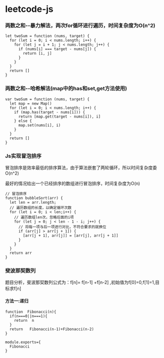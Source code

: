 # leetcode-js

### 两数之和--暴力解法，两次for循环进行遍历，时间复杂度为O(n^2)

```
let twoSum = function (nums, target) {
  for (let i = 0; i < nums.length; i++) {
    for (let j = i + 1; j < nums.length; j++) {
      if (nums[i] === target - nums[j]) {
        return [i, j]
      }
    }
  }
  return []
}
```

### 两数之和--哈希解法(map中的has和set,get方法使用)
<!-- Set类似于数组，但是它里面每一项的值是唯一的，没有重复的值，Set是一个构造函数，用来生成set的数据结构 -->

<!-- Map类似于对象，也是键值对的集合，但是“键”的范围不限制于字符串，各种类型的值（包含对象）都可以当作键。Map 也可以接受一个数组作为参数，数组的成员是一个个表示键值对的数组。注意Map里面也不可以放重复的项。let map = new Map([['js','react']]); -->
```
var twoSum = function (nums, target) {
  let map = new Map()
  for (let i = 0; i < nums.length; i++) {
    if (map.has(target - nums[i])) {
      return [map.get(target - nums[i]), i]
    } else {
      map.set(nums[i], i)
    }
  }
  return []
}
```

### Js实现冒泡排序

冒泡排序是效率最低的排序算法，由于算法嵌套了两轮循环，所以时间复杂度委O(n^2)

最好的情况给出一个已经排序的数组进行冒泡排序，时间复杂度为O(n)

```
// 冒泡排序
function bubbleSort(arr) {
  let len = arr.length;
  // 遍历数组的长度，以确定循环次数
  for (let i = 0; i < len;i++) {
    // 遍历数组len次，忽略后面的i项
    for (let j = 0; j < len - 1 - i; j++) {
      // 将每一项与后一项进行对比，不符合要求的就换位
      if (arr[j] > arr[j + 1]) {
        [arr[j + 1], arr[j]] = [arr[j], arr[j + 1]]
      }
    }
  }
  return arr
}
```

###

### 斐波那契数列

题目分析，斐波那契数列公式为：f[n]= f[n-1] +f[n-2] ,初始值为f[0]=0,f[1]=1,目标求f[n]

#### 方法一:递归

```
function  Fibonacci(n){
  if(n===0||n===1){
    return  n 
  }
  return   Fibonacci(n-1)+Fibonacci(n-2)
}

module.exports={
  Fibonacci 
}

```

